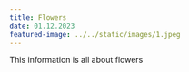 ```yaml
---
title: Flowers
date: 01.12.2023
featured-image: ../../static/images/1.jpeg
---
```

T﻿his information is all about flowers
